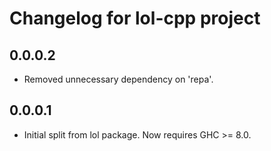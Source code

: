 Changelog for lol-cpp project
================================

0.0.0.2
----
 * Removed unnecessary dependency on 'repa'.

0.0.0.1
----
 * Initial split from lol package. Now requires GHC >= 8.0.
